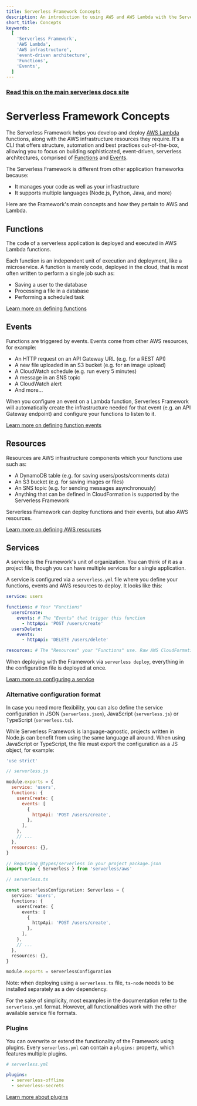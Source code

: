 ```yaml
---
title: Serverless Framework Concepts
description: An introduction to using AWS and AWS Lambda with the Serverless Framework.
short_title: Concepts
keywords:
  [
    'Serverless Framework',
    'AWS Lambda',
    'AWS infrastructure',
    'event-driven architecture',
    'Functions',
    'Events',
  ]
---
```


<!-- DOCS-SITE-LINK:START automatically generated  -->

### [Read this on the main serverless docs site](https://www.serverless.com/framework/docs/providers/aws/guide/intro)

<!-- DOCS-SITE-LINK:END -->

# Serverless Framework Concepts

The Serverless Framework helps you develop and deploy [AWS Lambda](https://serverless.com/aws-lambda/) functions, along with the AWS infrastructure resources they require. It's a CLI that offers structure, automation and best practices out-of-the-box, allowing you to focus on building sophisticated, event-driven, serverless architectures, comprised of [Functions](#functions) and [Events](#events).

The Serverless Framework is different from other application frameworks because:

- It manages your code as well as your infrastructure
- It supports multiple languages (Node.js, Python, Java, and more)

Here are the Framework's main concepts and how they pertain to AWS and Lambda.

## Functions

The code of a serverless application is deployed and executed in AWS Lambda functions.

Each function is an independent unit of execution and deployment, like a microservice. A function is merely code, deployed in the cloud, that is most often written to perform a single job such as:

- Saving a user to the database
- Processing a file in a database
- Performing a scheduled task

[Learn more on defining functions](./functions.md)

## Events

Functions are triggered by events. Events come from other AWS resources, for example:

- An HTTP request on an API Gateway URL (e.g. for a REST API)
- A new file uploaded in an S3 bucket (e.g. for an image upload)
- A CloudWatch schedule (e.g. run every 5 minutes)
- A message in an SNS topic
- A CloudWatch alert
- And more...

When you configure an event on a Lambda function, Serverless Framework will automatically create the infrastructure needed for that event (e.g. an API Gateway endpoint) and configure your functions to listen to it.

[Learn more on defining function events](./events.md)

## Resources

Resources are AWS infrastructure components which your functions use such as:

- A DynamoDB table (e.g. for saving users/posts/comments data)
- An S3 bucket (e.g. for saving images or files)
- An SNS topic (e.g. for sending messages asynchronously)
- Anything that can be defined in CloudFormation is supported by the Serverless Framework

Serverless Framework can deploy functions and their events, but also AWS resources.

[Learn more on defining AWS resources](./resources.md)

## Services

A service is the Framework's unit of organization. You can think of it as a project file, though you can have multiple services for a single application.

A service is configured via a `serverless.yml` file where you define your functions, events and AWS resources to deploy. It looks like this:

```yml
service: users

functions: # Your "Functions"
  usersCreate:
    events: # The "Events" that trigger this function
      - httpApi: 'POST /users/create'
  usersDelete:
    events:
      - httpApi: 'DELETE /users/delete'

resources: # The "Resources" your "Functions" use. Raw AWS CloudFormation goes in here.
```

When deploying with the Framework via `serverless deploy`, everything in the configuration file is deployed at once.

[Learn more on configuring a service](./services.md)

### Alternative configuration format

In case you need more flexibility, you can also define the service configuration in JSON (`serverless.json`), JavaScript (`serverless.js`) or TypeScript (`serverless.ts`).

While Serverless Framework is language-agnostic, projects written in Node.js can benefit from using the same language all around. When using JavaScript or TypeScript, the file must export the configuration as a JS object, for example:

```js
'use strict'

// serverless.js

module.exports = {
  service: 'users',
  functions: {
    usersCreate: {
      events: [
        {
          httpApi: 'POST /users/create',
        },
      ],
    },
    // ...
  },
  resources: {},
}
```

```ts
// Requiring @types/serverless in your project package.json
import type { Serverless } from 'serverless/aws'

// serverless.ts

const serverlessConfiguration: Serverless = {
  service: 'users',
  functions: {
    usersCreate: {
      events: [
        {
          httpApi: 'POST /users/create',
        },
      ],
    },
    // ...
  },
  resources: {},
}

module.exports = serverlessConfiguration
```

Note: when deploying using a `serverless.ts` file, `ts-node` needs to be installed separately as a dev dependency.

For the sake of simplicity, most examples in the documentation refer to the `serverless.yml` format. However, all functionalities work with the other available service file formats.

### Plugins

You can overwrite or extend the functionality of the Framework using plugins. Every `serverless.yml` can contain a `plugins:` property, which features multiple plugins.

```yml
# serverless.yml

plugins:
  - serverless-offline
  - serverless-secrets
```

[Learn more about plugins](../../../guides/plugins)
